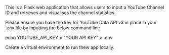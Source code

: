 This is a Flask web application that allows users to input a YouTube Channel ID and retrieves and visualises the channel statistics.

Please ensure you have the key for YouTube Data API v3 in place in your .env file by inputting the below command line

echo YOUTUBE_API_KEY = "YOUR API KEY" > .env

Create a virtual environment to run thew app locally.


